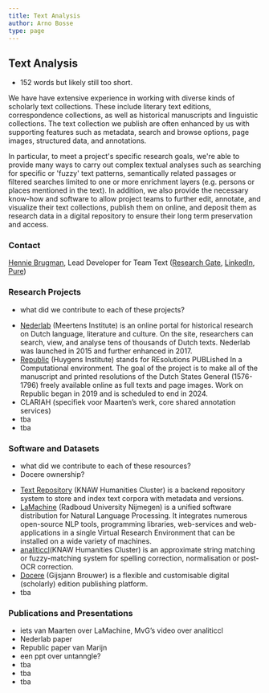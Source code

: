 ```yaml
---
title: Text Analysis
author: Arno Bosse
type: page
---
```

## Text Analysis

+ 152 words but likely still too short.

We have have extensive experience in working with diverse kinds of scholarly text collections. These include literary text editions, correspondence collections, as well as historical manuscripts and linguistic collections. The text collection we publish are often enhanced by us with supporting features such as metadata, search and browse options, page images, structured data, and annotations.

In particular, to meet a project's specific research goals, we're able to provide many ways to carry out complex textual analyses such as searching for specific or 'fuzzy' text patterns, semantically related passages or filtered searches limited to one or more enrichment layers (e.g. persons or places mentioned in the text). In addition, we also provide the necessary know-how and software to allow project teams to further edit, annotate, and visualize their text collections, publish them on online, and deposit them as research data in a digital repository to ensure their long term preservation and access.

### Contact

[Hennie Brugman](mailto:hennie.brugman@di.huc.knaw.nl), Lead Developer for Team Text ([Research Gate](https://www.researchgate.net/profile/Hennie-Brugman), [LinkedIn](https://nl.linkedin.com/in/hennie-brugman-8327369), [Pure](https://pure.knaw.nl/portal/en/persons/h-brugman))

### Research Projects

+ what did we contribute to each of these projects?

- [Nederlab](https://www.nederlab.nl) (Meertens Institute) is an online portal for historical research on Dutch language, literature and culture. On the site, researchers can search, view, and analyse tens of thousands of Dutch texts. Nederlab was launched in 2015 and further enhanced in 2017.
- [Republic](https://en.huygens.knaw.nl/projecten/resoluties-staten-generaal-1576-1796-de-oerbronnen-van-de-parlementaire-democratie/?noredirect=en_GB) (Huygens Institute) stands for REsolutions PUBLished In a Computational environment. The goal of the project is to make all of the manuscript and printed resolutions of the Dutch States General (1576-1796) freely available online as full texts and page images. Work on Republic began in 2019 and is scheduled to end in 2024.
- CLARIAH (specifiek voor Maarten’s werk, core shared annotation services)
- tba
- tba


### Software and Datasets

+ what did we contribute to each of these resources?
+ Docere ownership?

- [Text Repository](https://github.com/knaw-huc/textrepo) (KNAW Humanities Cluster) is a  backend repository system to store and index text corpora with metadata and versions.
- [LaMachine](https://proycon.github.io/LaMachine) (Radboud University Nijmegen) is a unified software distribution for Natural Language Processing. It integrates numerous open-source NLP tools, programming libraries, web-services and web-applications in a single Virtual Research Environment that can be installed on a wide variety of machines.
- [analiticcl](https://github.com/proycon/analiticcl)(KNAW Humanities Cluster) is an approximate string matching or fuzzy-matching system for spelling correction, normalisation or post-OCR correction.
- [Docere](https://github.com/knaw-huc/docere) (Gijsjann Brouwer) is a flexible and customisable digital (scholarly) edition publishing platform.
- tba

### Publications and Presentations

- iets van Maarten over LaMachine, MvG’s video over analiticcl
- Nederlab paper
- Republic paper van Marijn
- een ppt over untanngle?
- tba
- tba
- tba
